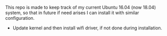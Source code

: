 This repo is made to keep track of my current Ubuntu 16.04 (now 18.04) system, so that in future if need arises I can install it with similar configuration.
- Update kernel and then install wifi driver, if not done during installation.
